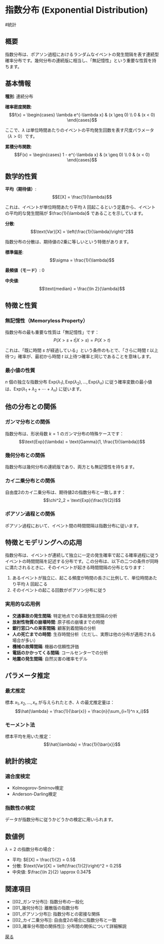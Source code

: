# 指数分布 (Exponential Distribution)

#統計 

## 概要

指数分布は、ポアソン過程におけるランダムなイベントの発生間隔を表す連続型確率分布です。幾何分布の連続版に相当し、「無記憶性」という重要な性質を持ちます。

## 基本情報

**種別**: 連続分布

**確率密度関数**:
$$f(x) = \begin{cases} 
\lambda e^{-\lambda x} & (x \geq 0) \\
0 & (x < 0)
\end{cases}$$

ここで、$\lambda$ は単位時間あたりのイベントの平均発生回数を表す尺度パラメータ（$\lambda > 0$）です。

**累積分布関数**:
$$F(x) = \begin{cases} 
1 - e^{-\lambda x} & (x \geq 0) \\
0 & (x < 0)
\end{cases}$$

## 数学的性質

**平均（期待値）**: 
$$E[X] = \frac{1}{\lambda}$$

これは、イベントが単位時間あたり平均 $\lambda$ 回起こるという定義から、イベントの平均的な発生間隔が $\frac{1}{\lambda}$ であることを示しています。

**分散**: 
$$\text{Var}[X] = \left(\frac{1}{\lambda}\right)^2$$

指数分布の分散は、期待値の2乗に等しいという特徴があります。

**標準偏差**: 
$$\sigma = \frac{1}{\lambda}$$

**最頻値（モード）**: $0$

**中央値**: 
$$\text{median} = \frac{\ln 2}{\lambda}$$

## 特徴と性質

### 無記憶性（Memoryless Property）

指数分布の最も重要な性質は「無記憶性」です：
$$P(X > s + t | X > s) = P(X > t)$$

これは、「既に時間 $s$ が経過している」という条件のもとで、「さらに時間 $t$ 以上待つ」確率が、最初から時間 $t$ 以上待つ確率と同じであることを意味します。

### 最小値の性質

$n$ 個の独立な指数分布 $\text{Exp}(\lambda_1), \text{Exp}(\lambda_2), \ldots, \text{Exp}(\lambda_n)$ に従う確率変数の最小値は、$\text{Exp}(\lambda_1 + \lambda_2 + \cdots + \lambda_n)$ に従います。

## 他の分布との関係

### ガンマ分布との関係
指数分布は、形状母数 $k = 1$ のガンマ分布の特殊ケースです：
$$\text{Exp}(\lambda) = \text{Gamma}(1, \frac{1}{\lambda})$$

### 幾何分布との関係
指数分布は幾何分布の連続版であり、両方とも無記憶性を持ちます。

### カイ二乗分布との関係
自由度2のカイ二乗分布は、期待値2の指数分布と一致します：
$$\chi^2_2 = \text{Exp}(\frac{1}{2})$$

### ポアソン過程との関係
ポアソン過程において、イベント間の時間間隔は指数分布に従います。

## 特徴とモデリングへの応用

指数分布は、イベントが連続して独立に一定の発生確率で起こる確率過程に従うイベントの時間間隔を記述する分布です。この分布は、以下の二つの条件が同時に満たされるときに、そのイベントが起きる時間間隔の分布となります：

1. あるイベントが独立に、起こる頻度が時間の長さに比例して、単位時間あたり平均 $\lambda$ 回起こる
2. そのイベントの起こる回数がポアソン分布に従う

### 実用的な応用例

- **交通事故の発生間隔**: 特定地点での事故発生間隔の分析
- **放射性物質の崩壊時間**: 原子核の崩壊までの時間
- **銀行窓口への来客間隔**: 顧客到着間隔の分析
- **人の死亡までの時間**: 生存時間分析（ただし、実際は他の分布が適用される場合が多い）
- **機械の故障間隔**: 機器の信頼性評価
- **電話のかかってくる間隔**: コールセンターでの分析
- **地震の発生間隔**: 自然災害の確率モデル

## パラメータ推定

### 最尤推定

標本 $x_1, x_2, \ldots, x_n$ が与えられたとき、$\lambda$ の最尤推定量は：
$$\hat{\lambda} = \frac{1}{\bar{x}} = \frac{n}{\sum_{i=1}^n x_i}$$

### モーメント法

標本平均を用いた推定：
$$\hat{\lambda} = \frac{1}{\bar{x}}$$

## 統計的検定

### 適合度検定
- Kolmogorov-Smirnov検定
- Anderson-Darling検定

### 指数性の検定
データが指数分布に従うかどうかの検定に用いられます。

## 数値例

$\lambda = 2$ の指数分布の場合：
- 平均: $E[X] = \frac{1}{2} = 0.5$
- 分散: $\text{Var}[X] = \left(\frac{1}{2}\right)^2 = 0.25$
- 中央値: $\frac{\ln 2}{2} \approx 0.347$

## 関連項目

- [[02_ガンマ分布]]: 指数分布の一般化
- [[01_幾何分布]]: 離散版の指数分布
- [[01_ポアソン分布]]: 指数分布との密接な関係
- [[02_カイ二乗分布]]: 自由度2の場合に指数分布と一致
- [[03_確率分布間の関係性]]: 分布間の関係について詳細解説

[戻る](00_確率分布一覧.md)
